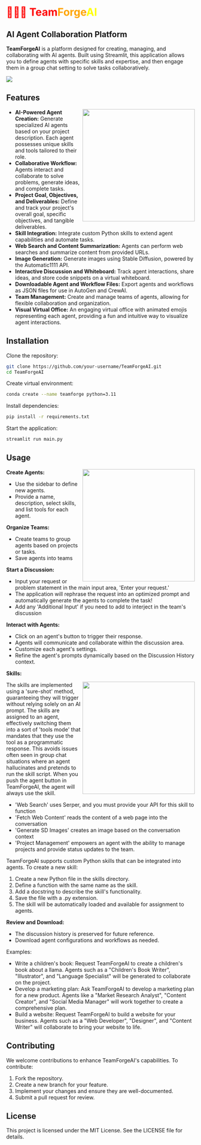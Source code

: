 <h1 style="color: red;">🦊🐻🐹 Team<span style="color: orange;">Forge</span><span style="color: yellow;">AI</span></h1>


## AI Agent Collaboration Platform

**TeamForgeAI** is a platform designed for creating, managing, and collaborating with AI agents. Built using Streamlit, this application allows you to define agents with specific skills and expertise, and then engage them in a group chat setting to solve tasks collaboratively.

<img src="https://2acrestudios.com/wp-content/uploads/2024/05/Screenshot-2024-05-27-at-6.43.26 AM.png" />


## Features

<img src ="https://2acrestudios.com/wp-content/uploads/2024/05/00016-1652154937.png" align="right" style="width: 300px;" />

- **AI-Powered Agent Creation:** Generate specialized AI agents based on your project description. Each agent possesses unique skills and tools tailored to their role.
- **Collaborative Workflow:** Agents interact and collaborate to solve problems, generate ideas, and complete tasks.
- **Project Goal, Objectives, and Deliverables:** Define and track your project's overall goal, specific objectives, and tangible deliverables.
- **Skill Integration:** Integrate custom Python skills to extend agent capabilities and automate tasks.
- **Web Search and Content Summarization:** Agents can perform web searches and summarize content from provided URLs.
- **Image Generation:** Generate images using Stable Diffusion, powered by the Automatic1111 API.
- **Interactive Discussion and Whiteboard:** Track agent interactions, share ideas, and store code snippets on a virtual whiteboard.
- **Downloadable Agent and Workflow Files:** Export agents and workflows as JSON files for use in AutoGen and CrewAI.
- **Team Management:** Create and manage teams of agents, allowing for flexible collaboration and organization.
- **Visual Virtual Office:** An engaging virtual office with animated emojis representing each agent, providing a fun and intuitive way to visualize agent interactions.


## Installation

Clone the repository:
```bash
git clone https://github.com/your-username/TeamForgeAI.git
cd TeamForgeAI
```

Create virtual environment:
```bash
conda create --name teamforge python=3.11
```

Install dependencies:
```bash
pip install -r requirements.txt
```

Start the application:
```bash
streamlit run main.py
```

## Usage

<img src="https://2acrestudios.com/wp-content/uploads/2024/05/grid-0006.png" align="right" style="width: 300px;" />

**Create Agents:**
- Use the sidebar to define new agents.
- Provide a name, description, select skills, and list tools for each agent.

**Organize Teams:**
- Create teams to group agents based on projects or tasks.
- Save agents into teams

**Start a Discussion:**
- Input your request or problem statement in the main input area, 'Enter your request.'
- The application will rephrase the request into an optimized prompt and automatically generate the agents to complete the task!
- Add any 'Additional Input' if you need to add to interject in the team's discussion

**Interact with Agents:**
- Click on an agent's button to trigger their response.
- Agents will communicate and collaborate within the discussion area.
- Customize each agent's settings.
- Refine the agent's prompts dynamically based on the Discussion History context.

**Skills:**

<img src ="https://2acrestudios.com/wp-content/uploads/2024/05/00017-1652154938.png" align="right" style="width: 300px;" />

The skills are implemented using a 'sure-shot' method, guaranteeing they will trigger without relying solely on an AI prompt. The skills are assigned to an agent, effectively switching them into a sort of 'tools mode' that mandates that they use the tool as a programmatic response. This avoids issues often seen in group chat situations where an agent hallucinates and pretends to run the skill script. When you push the agent button in TeamForgeAI, the agent will always use the skill.
- 'Web Search' uses Serper, and you must provide your API for this skill to function
- 'Fetch Web Content' reads the content of a web page into the conversation
- 'Generate SD Images' creates an image based on the conversation context
- 'Project Management' empowers an agent with the ability to manage projects and provide status updates to the team.

TeamForgeAI supports custom Python skills that can be integrated into agents. To create a new skill:
1. Create a new Python file in the skills directory.
2. Define a function with the same name as the skill.
3. Add a docstring to describe the skill's functionality.
4. Save the file with a .py extension.
5. The skill will be automatically loaded and available for assignment to agents.

**Review and Download:**
- The discussion history is preserved for future reference.
- Download agent configurations and workflows as needed.

Examples: 
- Write a children's book: Request TeamForgeAI to create a children's book about a llama. Agents such as a "Children's Book Writer", "Illustrator", and "Language Specialist" will be generated to collaborate on the project.
- Develop a marketing plan: Ask TeamForgeAI to develop a marketing plan for a new product. Agents like a "Market Research Analyst", "Content Creator", and "Social Media Manager" will work together to create a comprehensive plan.
- Build a website: Request TeamForgeAI to build a website for your business. Agents such as a "Web Developer", "Designer", and "Content Writer" will collaborate to bring your website to life.

## Contributing

We welcome contributions to enhance TeamForgeAI's capabilities. To contribute:
1. Fork the repository.
2. Create a new branch for your feature.
3. Implement your changes and ensure they are well-documented.
4. Submit a pull request for review.

## License

This project is licensed under the MIT License. See the LICENSE file for details.

